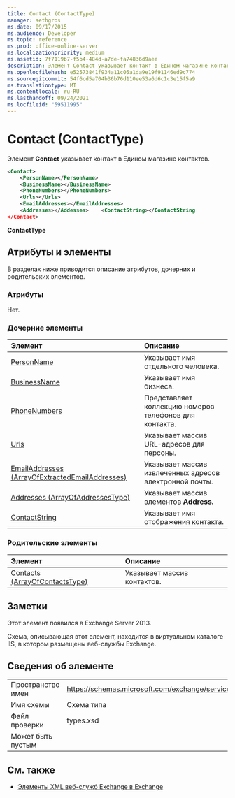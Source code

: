 ```yaml
---
title: Contact (ContactType)
manager: sethgros
ms.date: 09/17/2015
ms.audience: Developer
ms.topic: reference
ms.prod: office-online-server
ms.localizationpriority: medium
ms.assetid: 7f7119b7-f5b4-484d-a7de-fa74836d9aee
description: Элемент Contact указывает контакт в Едином магазине контактов.
ms.openlocfilehash: e52573841f934a11c05a1da9e19f91146ed9c774
ms.sourcegitcommit: 54f6cd5a704b36b76d110ee53a6d6c1c3e15f5a9
ms.translationtype: MT
ms.contentlocale: ru-RU
ms.lasthandoff: 09/24/2021
ms.locfileid: "59511995"
---
```

# <a name="contact-contacttype"></a>Contact (ContactType)

Элемент **Contact** указывает контакт в Едином магазине контактов. 
  
```XML
<Contact>
    <PersonName></PersonName>
    <BusinessName></BusinessName>
    <PhoneNumbers></PhoneNumbers>
    <Urls></Urls>
    <EmailAddresses></EmailAddresses>
    <Addresses></Addesses>    <ContactString></ContactString
</Contact>
```

 **ContactType**
## <a name="attributes-and-elements"></a>Атрибуты и элементы

В разделах ниже приводится описание атрибутов, дочерних и родительских элементов.
  
### <a name="attributes"></a>Атрибуты

Нет.
  
### <a name="child-elements"></a>Дочерние элементы

|**Элемент**|**Описание**|
|:-----|:-----|
|[PersonName](personname.md) <br/> |Указывает имя отдельного человека.  <br/> |
|[BusinessName](businessname.md) <br/> |Указывает имя бизнеса.  <br/> |
|[PhoneNumbers](phonenumbers.md) <br/> |Представляет коллекцию номеров телефонов для контакта.  <br/> |
|[Urls](urls.md) <br/> |Указывает массив URL-адресов для персоны.  <br/> |
|[EmailAddresses (ArrayOfExtractedEmailAddresses)](emailaddresses-arrayofextractedemailaddresses.md) <br/> |Указывает массив извлеченных адресов электронной почты.  <br/> |
|[Addresses (ArrayOfAddressesType)](addresses-arrayofaddressestype.md) <br/> |Указывает массив элементов **Address.**  <br/> |
|[ContactString](contactstring.md) <br/> |Указывает имя отображения контакта.  <br/> |
   
### <a name="parent-elements"></a>Родительские элементы

|**Элемент**|**Описание**|
|:-----|:-----|
|[Contacts (ArrayOfContactsType)](contacts-arrayofcontactstype.md) <br/> |Указывает массив контактов.  <br/> |
   
## <a name="remarks"></a>Заметки

Этот элемент появился в Exchange Server 2013.
  
Схема, описывающая этот элемент, находится в виртуальном каталоге IIS, в котором размещены веб-службы Exchange.
  
## <a name="element-information"></a>Сведения об элементе

|||
|:-----|:-----|
|Пространство имен  <br/> |https://schemas.microsoft.com/exchange/services/2006/types  <br/> |
|Имя схемы  <br/> |Схема типа  <br/> |
|Файл проверки  <br/> |types.xsd  <br/> |
|Может быть пустым  <br/> ||
   
## <a name="see-also"></a>См. также



- [Элементы XML веб-служб Exchange в Exchange](ews-xml-elements-in-exchange.md)

